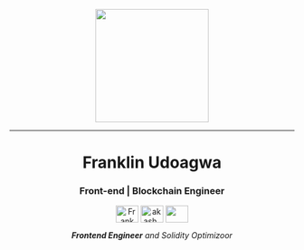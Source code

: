 <p align="center">
  <img src="https://raw.githubusercontent.com/EbubeUd/EbubeUd/main/memoji-durag.png" height="200"/>
</p>
<hr>
<h1 align="center">Franklin Udoagwa</h1>
<h3 align="center">Front-end | Blockchain Engineer </h3>
<p align="center">
<a href="https://www.linkedin.com/in/udoagwa-franklin-226966195/" target="blank"><img align="center" src="https://cdn.jsdelivr.net/npm/simple-icons@3.0.1/icons/linkedin.svg" alt="Frank Udoags" height="30" width="40" /></a>
<a href="https://leetcode.com/" target="blank"><img align="center" src="https://cdn.jsdelivr.net/npm/simple-icons@3.0.1/icons/leetcode.svg" alt="akash_chowrasia" height="30" width="40" /></a>
 <a href = "mailto: frankudoags@gmail.com"><img align="center" src="https://simpleicons.org/icons/gmail.svg" height="30" width="40" /></a>
</p>
</p>



<p align="center">
  <em>
    <b>Frontend Engineer</b> and  Solidity Optimizoor
  </em> 
</p>

